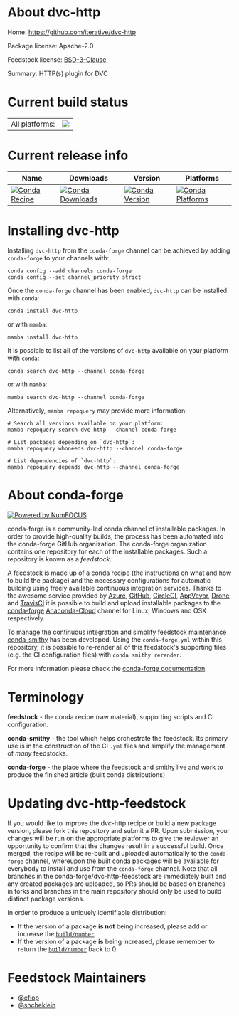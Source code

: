 About dvc-http
==============

Home: https://github.com/iterative/dvc-http

Package license: Apache-2.0

Feedstock license: [BSD-3-Clause](https://github.com/conda-forge/dvc-http-feedstock/blob/main/LICENSE.txt)

Summary: HTTP(s) plugin for DVC

Current build status
====================


<table><tr><td>All platforms:</td>
    <td>
      <a href="https://dev.azure.com/conda-forge/feedstock-builds/_build/latest?definitionId=17039&branchName=main">
        <img src="https://dev.azure.com/conda-forge/feedstock-builds/_apis/build/status/dvc-http-feedstock?branchName=main">
      </a>
    </td>
  </tr>
</table>

Current release info
====================

| Name | Downloads | Version | Platforms |
| --- | --- | --- | --- |
| [![Conda Recipe](https://img.shields.io/badge/recipe-dvc--http-green.svg)](https://anaconda.org/conda-forge/dvc-http) | [![Conda Downloads](https://img.shields.io/conda/dn/conda-forge/dvc-http.svg)](https://anaconda.org/conda-forge/dvc-http) | [![Conda Version](https://img.shields.io/conda/vn/conda-forge/dvc-http.svg)](https://anaconda.org/conda-forge/dvc-http) | [![Conda Platforms](https://img.shields.io/conda/pn/conda-forge/dvc-http.svg)](https://anaconda.org/conda-forge/dvc-http) |

Installing dvc-http
===================

Installing `dvc-http` from the `conda-forge` channel can be achieved by adding `conda-forge` to your channels with:

```
conda config --add channels conda-forge
conda config --set channel_priority strict
```

Once the `conda-forge` channel has been enabled, `dvc-http` can be installed with `conda`:

```
conda install dvc-http
```

or with `mamba`:

```
mamba install dvc-http
```

It is possible to list all of the versions of `dvc-http` available on your platform with `conda`:

```
conda search dvc-http --channel conda-forge
```

or with `mamba`:

```
mamba search dvc-http --channel conda-forge
```

Alternatively, `mamba repoquery` may provide more information:

```
# Search all versions available on your platform:
mamba repoquery search dvc-http --channel conda-forge

# List packages depending on `dvc-http`:
mamba repoquery whoneeds dvc-http --channel conda-forge

# List dependencies of `dvc-http`:
mamba repoquery depends dvc-http --channel conda-forge
```


About conda-forge
=================

[![Powered by
NumFOCUS](https://img.shields.io/badge/powered%20by-NumFOCUS-orange.svg?style=flat&colorA=E1523D&colorB=007D8A)](https://numfocus.org)

conda-forge is a community-led conda channel of installable packages.
In order to provide high-quality builds, the process has been automated into the
conda-forge GitHub organization. The conda-forge organization contains one repository
for each of the installable packages. Such a repository is known as a *feedstock*.

A feedstock is made up of a conda recipe (the instructions on what and how to build
the package) and the necessary configurations for automatic building using freely
available continuous integration services. Thanks to the awesome service provided by
[Azure](https://azure.microsoft.com/en-us/services/devops/), [GitHub](https://github.com/),
[CircleCI](https://circleci.com/), [AppVeyor](https://www.appveyor.com/),
[Drone](https://cloud.drone.io/welcome), and [TravisCI](https://travis-ci.com/)
it is possible to build and upload installable packages to the
[conda-forge](https://anaconda.org/conda-forge) [Anaconda-Cloud](https://anaconda.org/)
channel for Linux, Windows and OSX respectively.

To manage the continuous integration and simplify feedstock maintenance
[conda-smithy](https://github.com/conda-forge/conda-smithy) has been developed.
Using the ``conda-forge.yml`` within this repository, it is possible to re-render all of
this feedstock's supporting files (e.g. the CI configuration files) with ``conda smithy rerender``.

For more information please check the [conda-forge documentation](https://conda-forge.org/docs/).

Terminology
===========

**feedstock** - the conda recipe (raw material), supporting scripts and CI configuration.

**conda-smithy** - the tool which helps orchestrate the feedstock.
                   Its primary use is in the construction of the CI ``.yml`` files
                   and simplify the management of *many* feedstocks.

**conda-forge** - the place where the feedstock and smithy live and work to
                  produce the finished article (built conda distributions)


Updating dvc-http-feedstock
===========================

If you would like to improve the dvc-http recipe or build a new
package version, please fork this repository and submit a PR. Upon submission,
your changes will be run on the appropriate platforms to give the reviewer an
opportunity to confirm that the changes result in a successful build. Once
merged, the recipe will be re-built and uploaded automatically to the
`conda-forge` channel, whereupon the built conda packages will be available for
everybody to install and use from the `conda-forge` channel.
Note that all branches in the conda-forge/dvc-http-feedstock are
immediately built and any created packages are uploaded, so PRs should be based
on branches in forks and branches in the main repository should only be used to
build distinct package versions.

In order to produce a uniquely identifiable distribution:
 * If the version of a package **is not** being increased, please add or increase
   the [``build/number``](https://docs.conda.io/projects/conda-build/en/latest/resources/define-metadata.html#build-number-and-string).
 * If the version of a package **is** being increased, please remember to return
   the [``build/number``](https://docs.conda.io/projects/conda-build/en/latest/resources/define-metadata.html#build-number-and-string)
   back to 0.

Feedstock Maintainers
=====================

* [@efiop](https://github.com/efiop/)
* [@shcheklein](https://github.com/shcheklein/)

